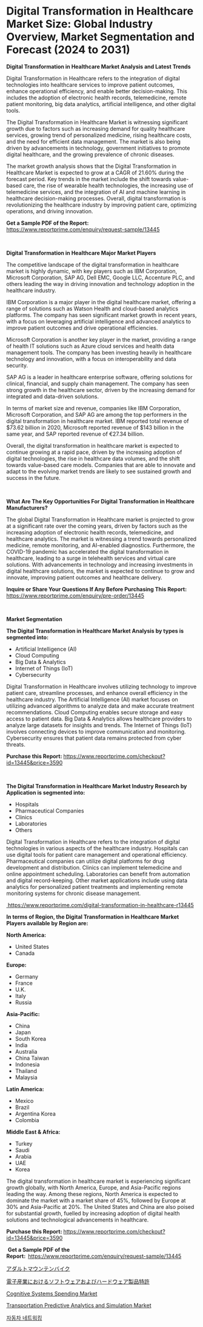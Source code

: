 <p><h1>Digital Transformation in Healthcare Market Size: Global Industry Overview, Market Segmentation and Forecast (2024 to 2031)</h1></p><p><strong>Digital Transformation in Healthcare Market Analysis and Latest Trends</strong></p>
<p><p>Digital Transformation in Healthcare refers to the integration of digital technologies into healthcare services to improve patient outcomes, enhance operational efficiency, and enable better decision-making. This includes the adoption of electronic health records, telemedicine, remote patient monitoring, big data analytics, artificial intelligence, and other digital tools.</p><p>The Digital Transformation in Healthcare Market is witnessing significant growth due to factors such as increasing demand for quality healthcare services, growing trend of personalized medicine, rising healthcare costs, and the need for efficient data management. The market is also being driven by advancements in technology, government initiatives to promote digital healthcare, and the growing prevalence of chronic diseases.</p><p>The market growth analysis shows that the Digital Transformation in Healthcare Market is expected to grow at a CAGR of 21.60% during the forecast period. Key trends in the market include the shift towards value-based care, the rise of wearable health technologies, the increasing use of telemedicine services, and the integration of AI and machine learning in healthcare decision-making processes. Overall, digital transformation is revolutionizing the healthcare industry by improving patient care, optimizing operations, and driving innovation.</p></p>
<p><strong>Get a Sample PDF of the Report:&nbsp;</strong> <a href="https://www.reportprime.com/enquiry/request-sample/13445">https://www.reportprime.com/enquiry/request-sample/13445</a></p>
<p>&nbsp;</p>
<p><strong>Digital Transformation in Healthcare Major Market Players</strong></p>
<p><p>The competitive landscape of the digital transformation in healthcare market is highly dynamic, with key players such as IBM Corporation, Microsoft Corporation, SAP AG, Dell EMC, Google LLC, Accenture PLC, and others leading the way in driving innovation and technology adoption in the healthcare industry.</p><p>IBM Corporation is a major player in the digital healthcare market, offering a range of solutions such as Watson Health and cloud-based analytics platforms. The company has seen significant market growth in recent years, with a focus on leveraging artificial intelligence and advanced analytics to improve patient outcomes and drive operational efficiencies.</p><p>Microsoft Corporation is another key player in the market, providing a range of health IT solutions such as Azure cloud services and health data management tools. The company has been investing heavily in healthcare technology and innovation, with a focus on interoperability and data security.</p><p>SAP AG is a leader in healthcare enterprise software, offering solutions for clinical, financial, and supply chain management. The company has seen strong growth in the healthcare sector, driven by the increasing demand for integrated and data-driven solutions.</p><p>In terms of market size and revenue, companies like IBM Corporation, Microsoft Corporation, and SAP AG are among the top performers in the digital transformation in healthcare market. IBM reported total revenue of $73.62 billion in 2020, Microsoft reported revenue of $143 billion in the same year, and SAP reported revenue of €27.34 billion.</p><p>Overall, the digital transformation in healthcare market is expected to continue growing at a rapid pace, driven by the increasing adoption of digital technologies, the rise in healthcare data volumes, and the shift towards value-based care models. Companies that are able to innovate and adapt to the evolving market trends are likely to see sustained growth and success in the future.</p></p>
<p>&nbsp;</p>
<p><strong>What Are The Key Opportunities For Digital Transformation in Healthcare Manufacturers?</strong></p>
<p><p>The global Digital Transformation in Healthcare market is projected to grow at a significant rate over the coming years, driven by factors such as the increasing adoption of electronic health records, telemedicine, and healthcare analytics. The market is witnessing a trend towards personalized medicine, remote monitoring, and AI-enabled diagnostics. Furthermore, the COVID-19 pandemic has accelerated the digital transformation in healthcare, leading to a surge in telehealth services and virtual care solutions. With advancements in technology and increasing investments in digital healthcare solutions, the market is expected to continue to grow and innovate, improving patient outcomes and healthcare delivery.</p></p>
<p><strong>Inquire or Share Your Questions If Any Before Purchasing This Report:</strong> <a href="https://www.reportprime.com/enquiry/pre-order/13445">https://www.reportprime.com/enquiry/pre-order/13445</a></p>
<p>&nbsp;</p>
<p><strong>Market Segmentation</strong></p>
<p><strong>The Digital Transformation in Healthcare Market Analysis by types is segmented into:</strong></p>
<p><ul><li>Artificial Intelligence (AI)</li><li>Cloud Computing</li><li>Big Data & Analytics</li><li>Internet of Things (IoT)</li><li>Cybersecurity</li></ul></p>
<p><p>Digital Transformation in Healthcare involves utilizing technology to improve patient care, streamline processes, and enhance overall efficiency in the healthcare industry. The Artificial Intelligence (AI) market focuses on utilizing advanced algorithms to analyze data and make accurate treatment recommendations. Cloud Computing enables secure storage and easy access to patient data. Big Data & Analytics allows healthcare providers to analyze large datasets for insights and trends. The Internet of Things (IoT) involves connecting devices to improve communication and monitoring. Cybersecurity ensures that patient data remains protected from cyber threats.</p></p>
<p><strong>Purchase this Report:&nbsp;</strong><a href="https://www.reportprime.com/checkout?id=13445&price=3590">https://www.reportprime.com/checkout?id=13445&price=3590</a></p>
<p>&nbsp;</p>
<p><strong>The Digital Transformation in Healthcare Market Industry Research by Application is segmented into:</strong></p>
<p><ul><li>Hospitals</li><li>Pharmaceutical Companies</li><li>Clinics</li><li>Laboratories</li><li>Others</li></ul></p>
<p><p>Digital Transformation in Healthcare refers to the integration of digital technologies in various aspects of the healthcare industry. Hospitals can use digital tools for patient care management and operational efficiency. Pharmaceutical companies can utilize digital platforms for drug development and distribution. Clinics can implement telemedicine and online appointment scheduling. Laboratories can benefit from automation and digital record-keeping. Other market applications include using data analytics for personalized patient treatments and implementing remote monitoring systems for chronic disease management.</p></p>
<p><a href="https://www.reportprime.com/digital-transformation-in-healthcare-r13445">&nbsp;https://www.reportprime.com/digital-transformation-in-healthcare-r13445</a></p>
<p><strong>In terms of Region, the Digital Transformation in Healthcare Market Players available by Region are:</strong></p>
<p>
    <p> <strong> North America: </strong>
        <ul>
            <li>United States</li>
            <li>Canada</li>
        </ul>
        </p> 
    <p> <strong> Europe: </strong>
        <ul>
            <li>Germany</li>
            <li>France</li>
            <li>U.K.</li>
            <li>Italy</li>
            <li>Russia</li>
        </ul>
        </p> 
    <p> <strong> Asia-Pacific: </strong>
        <ul>
            <li>China</li>
            <li>Japan</li>
            <li>South Korea</li>
            <li>India</li>
            <li>Australia</li>
            <li>China Taiwan</li>
            <li>Indonesia</li>
            <li>Thailand</li>
            <li>Malaysia</li>
        </ul>
        </p> 
    <p> <strong> Latin America: </strong>
        <ul>
            <li>Mexico</li>
            <li>Brazil</li>
            <li>Argentina Korea</li>
            <li>Colombia</li>
        </ul>
        </p> 
    <p> <strong> Middle East & Africa: </strong>
        <ul>
            <li>Turkey</li>
            <li>Saudi</li>
            <li>Arabia</li>
            <li>UAE</li>
            <li>Korea</li>
        </ul>
    </p>
    </p>
<p><p>The digital transformation in healthcare market is experiencing significant growth globally, with North America, Europe, and Asia-Pacific regions leading the way. Among these regions, North America is expected to dominate the market with a market share of 45%, followed by Europe at 30% and Asia-Pacific at 20%. The United States and China are also poised for substantial growth, fuelled by increasing adoption of digital health solutions and technological advancements in healthcare.</p></p>
<p><strong>Purchase this Report: </strong><a href="https://www.reportprime.com/checkout?id=13445&price=3590">https://www.reportprime.com/checkout?id=13445&price=3590</a></p>
<p>&nbsp;<strong>Get a Sample PDF of the Report:&nbsp;&nbsp;</strong><a href="https://www.reportprime.com/enquiry/request-sample/13445">https://www.reportprime.com/enquiry/request-sample/13445</a></p>
<p><strong></strong></p>
<p><p><a href="https://medium.com/@hugofirst21/%E5%A4%A7%E4%BA%BA%E3%81%AE%E3%83%9E%E3%82%A6%E3%83%B3%E3%83%86%E3%83%B3%E3%83%90%E3%82%A4%E3%82%AF%E5%B8%82%E5%A0%B4%E3%81%AF-%E5%B8%82%E5%A0%B4%E3%82%B7%E3%82%A7%E3%82%A2-%E3%82%B5%E3%82%A4%E3%82%BA-%E3%81%8A%E3%82%88%E3%81%B32031%E5%B9%B4%E3%81%BE%E3%81%A7%E3%81%AE%E4%BA%88%E6%B8%AC%E3%81%AB%E7%84%A6%E7%82%B9%E3%82%92%E5%BD%93%E3%81%A6%E3%81%A6%E3%81%84%E3%81%BE%E3%81%99-8e272744be70">アダルトマウンテンバイク</a></p><p><a href="https://github.com/RandallRunte2023/Market-Research-Report-List-1/blob/main/823189580288.md">電子産業におけるソフトウェアおよびハードウェア製品特許</a></p><p><a href="https://github.com/singletonthaxterkelliehr2df/Market-Research-Report-List-2/blob/main/cognitive-systems-spending-market.md">Cognitive Systems Spending Market</a></p><p><a href="https://github.com/kufem1/Market-Research-Report-List-2/blob/main/transportation-predictive-analytics-and-simulation-market.md">Transportation Predictive Analytics and Simulation Market</a></p><p><a href="https://medium.com/@emmettsaynford43546/%EC%9E%90%EB%8F%99%EC%B0%A8-%EB%84%A4%ED%8A%B8%EC%9B%8C%ED%82%B9-%EC%8B%9C%EC%9E%A5-%EC%A0%90%EC%9C%A0%EC%9C%A8-%EB%B3%80%ED%99%94-%EB%B0%8F-%EC%8B%9C%EC%9E%A5-%EC%84%B1%EC%9E%A5-%EC%B6%94%EC%9D%B4-2024-2031-261285756949">자동차 네트워킹</a></p></p>